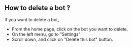 ## How to delete a bot ? 

If you want to delete a bot,
- From the home page, click on the bot you want to delete.
- On the left menu, go to "Settings"
- Scroll down, and click on "Delete this bot" button. 